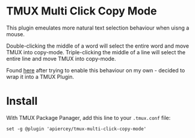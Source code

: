# TMUX Multi Click Copy Mode
This plugin emeulates more natural text selection behaviour when uisng a mouse.

Double-clicking the middle of a word will select the entire word and move TMUX into copy-mode.
Triple-clicking the middle of a line will select the entire line and move TMUX into copy-mode.

Found [here](https://stackoverflow.com/a/46638561) after trying to enable this behaviour on my own - decided to wrap it into a TMUX Plugin.

# Install

With TMUX Package Panager, add this line to your `.tmux.conf` file:
```
set -g @plugin 'apiercey/tmux-multi-click-copy-mode'
```
